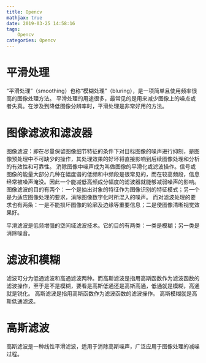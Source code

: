 ```yaml
---
title: Opencv
mathjax: true
date: 2019-03-25 14:58:16
tags:
    Opencv
categories: Opencv
---
```

# 平滑处理
“平滑处理”（smoothing）也称“模糊处理”（bluring），是一项简单且使用频率很高的图像处理方法。
平滑处理的用途很多，最常见的是用来减少图像上的噪点或者失真。在涉及到降低图像分辨率时，平滑处理是非常好用的方法。
# 图像滤波和滤波器
图像滤波：即在尽量保留图像细节特征的条件下对目标图像的噪声进行抑制，是图像预处理中不可缺少的操作，其处理效果的好坏将直接影响到后续图像处理和分析的有效性和可靠性。
消除图像中噪声成为叫做图像的平滑化或滤波操作。信号或图像的能量大部分几种在幅度谱的低频和中频段是很常见的，而在较高频段，信息经常被噪声淹没。因此一个能减低高频成分幅度的滤波器就能够减弱噪声的影响。
图像滤波的目的有两个：一个是抽出对象的特征作为图像识别的特征模式；另一个是为适应图像处理的要求，消除图像数字化时所混入的噪声。
而对滤波处理的要求也有两条：一是不能损坏图像的轮廓及边缘等重要信息；二是使图像清晰视觉效果好。

平滑滤波是低频增强的空间域滤波技术。它的目的有两类：一类是模糊；另一类是消除噪音。

# 滤波和模糊

滤波可分为低通滤波和高通滤波两种。而高斯滤波是指用高斯函数作为滤波函数的滤波操作，至于是不是模糊，要看是高斯低通还是高斯高通，低通就是模糊，高通就是锐化。
高斯滤波是指用高斯函数作为滤波函数的滤波操作。
高斯模糊就是高斯低通滤波。

# 高斯滤波

高斯滤波是一种线性平滑滤波，适用于消除高斯噪声，广泛应用于图像处理的减噪过程。